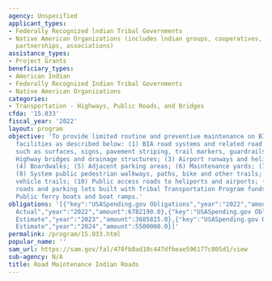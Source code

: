 ```yaml
---
agency: Unspecified
applicant_types:
- Federally Recognized lndian Tribal Governments
- Native American Organizations (includes lndian groups, cooperatives, corporations,
  partnerships, associations)
assistance_types:
- Project Grants
beneficiary_types:
- American Indian
- Federally Recognized Indian Tribal Governments
- Native American Organizations
categories:
- Transportation - Highways, Public Roads, and Bridges
cfda: '15.033'
fiscal_year: '2022'
layout: program
objective: 'To provide limited routine and preventive maintenance on BIA transportation
  facilities as described below: (1) BIA road systems and related road appurtenances
  such as surfaces, signs, pavement striping, trail markers, guardrails, etc.; (2)
  Highway bridges and drainage structures; (3) Airport runways and heliport pads;
  (4) Boardwalks; (5) Adjacent parking areas; (6) Maintenance yards; (7) Transit facilities;
  (8) System public pedestrian walkways, paths, bike and other trails; (9) Motorized
  vehicle trails; (10) Public access roads to heliports and airports; (11) BIA school
  roads and parking lots built with Tribal Transportation Program funds; and (12)
  Public ferry boats and boat ramps.'
obligations: '[{"key":"USASpending.gov Obligations","year":"2022","amount":42809436.36},{"key":"SAM.gov
  Actual","year":"2022","amount":6782190.0},{"key":"USASpending.gov Obligations","year":"2023","amount":26623425.91},{"key":"SAM.gov
  Estimate","year":"2023","amount":3685815.0},{"key":"USASpending.gov Obligations","year":"2024","amount":0.0},{"key":"SAM.gov
  Estimate","year":"2024","amount":5500000.0}]'
permalink: /program/15.033.html
popular_name: ''
sam_url: https://sam.gov/fal/470fb0ad10c447dfbeae596177c805d1/view
sub-agency: N/A
title: Road Maintenance Indian Roads
---
```

